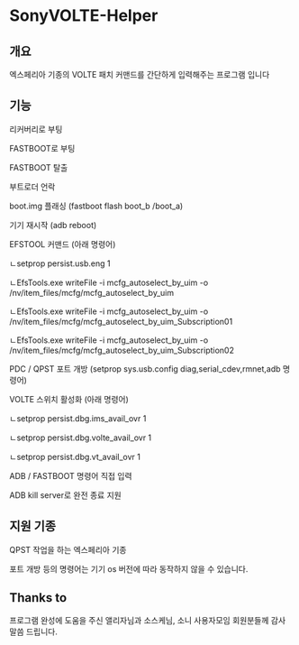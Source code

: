 # SonyVOLTE-Helper
## 개요
엑스페리아 기종의 VOLTE 패치 커맨드를 간단하게 입력해주는 프로그램 입니다
## 기능   
리커버리로 부팅

FASTBOOT로 부팅

FASTBOOT 탈출

부트로더 언락

boot.img 플래싱 (fastboot flash boot_b /boot_a)

기기 재시작 (adb reboot)


EFSTOOL 커맨드 (아래 명령어)

ㄴsetprop persist.usb.eng 1

ㄴEfsTools.exe writeFile -i mcfg_autoselect_by_uim -o /nv/item_files/mcfg/mcfg_autoselect_by_uim

ㄴEfsTools.exe writeFile -i mcfg_autoselect_by_uim -o /nv/item_files/mcfg/mcfg_autoselect_by_uim_Subscription01

ㄴEfsTools.exe writeFile -i mcfg_autoselect_by_uim -o /nv/item_files/mcfg/mcfg_autoselect_by_uim_Subscription02

PDC / QPST 포트 개방 (setprop sys.usb.config diag,serial_cdev,rmnet,adb 명령어)

VOLTE 스위치 활성화 (아래 명령어)

ㄴsetprop persist.dbg.ims_avail_ovr 1

ㄴsetprop persist.dbg.volte_avail_ovr 1

ㄴsetprop persist.dbg.vt_avail_ovr 1

ADB / FASTBOOT 명령어 직접 입력

ADB kill server로 완전 종료 지원
## 지원 기종  
QPST 작업을 하는 엑스페리아 기종

포트 개방 등의 명령어는 기기 os 버전에 따라 동작하지 않을 수 있습니다.
## Thanks to
프로그램 완성에 도움을 주신 앨리자님과 소스케님, 소니 사용자모임 회원분들께 감사 말씀 드립니다.
